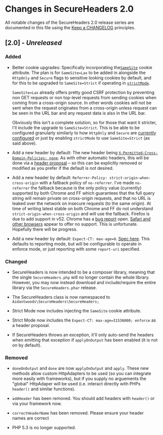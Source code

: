 # Changes in SecureHeaders 2.0

All notable changes of the SecureHeaders 2.0 release series are documented in
this file using the [Keep a CHANGELOG](http://keepachangelog.com/) principles.

## [2.0] - *Unreleased*

### Added
* Better cookie upgrades:
  Specifically incorporating the[`SameSite`](https://tools.ietf.org/html/draft-west-first-party-cookies-07#section-4.1)
  cookie attribute. The plan is for `SameSite=Lax` to be added in alongside the
  `HttpOnly` and `Secure` flags to sensitive looking cookies by default, and for
  this to be upgraded to `SameSite=Strict` if operating in
  [`strictMode`](https://github.com/aidantwoods/SecureHeaders/wiki/strictMode).

  `SameSite=Lax` already offers pretty good CSRF protection by preventing non
  GET requests or non top-level requests from sending cookies when coming from
  a cross-origin source. In other words cookies will not be sent when the
  request originates from a cross-origin unless request can be seen in the URL
  bar and any request data is also in the URL bar.

  Obviously this isn't a complete solution, so for those that want it stricter,
  I'll include the upgrade to `SameSite=Strict`. This is be able to be
  configured granularly similarly to how
  `HttpOnly` and `Secure` are [currently configured](https://github.com/aidantwoods/SecureHeaders/wiki/auto#auto_cookie_secure)
  or just by enabling `strictMode` to use `SameSite=Strict` (as said above).

* Add a new header by default:
  The new header being [`X-Permitted-Cross-Domain-Policies: none`](https://www.owasp.org/index.php/OWASP_Secure_Headers_Project#X-Permitted-Cross-Domain-Policies).
  As with other automatic headers, this will be done via a
  [header proposal](https://github.com/aidantwoods/SecureHeaders/wiki/header-proposals)
  – so this can be explicitly removed or modified as you prefer if the default
  is not desired.

* Add a new header by default:
  `Referrer-Policy: strict-origin-when-cross-origin` with a fallback policy of
  `no-referrer`.
  I've made `no-referrer` the fallback because is the only policy value
  (currently) supported by both Chrome and FF which guarantees that the full
  query string will remain private on cross-origin requests, and that no URL is
  leaked over the network on insecure requests (to the same origin).
  At time of writing latest stable on both Chrome and FF do not understand
  `strict-origin-when-cross-origin` and will use the fallback. Firefox is due to
  add support in v52. Chrome has a
  [bug report](https://bugs.chromium.org/p/chromium/issues/detail?id=627968)
  open.
  [Safari and other browsers](https://developer.mozilla.org/en-US/docs/Web/HTTP/Headers/Referrer-Policy#Browser_compatibility)
  appear to offer no support. This is unfortunate. Hopefully there will be
  progress.

* Add a new header by default: `Expect-CT: max-age=0`.
  [Spec here](https://datatracker.ietf.org/doc/draft-stark-expect-ct/).
  This defaults to reporting mode, but will be configurable to operate in
  enforce mode, or just reporting with some `report-uri` specified.

### Changed
* SecureHeaders is now intended to be a composer library, meaning that the
  single `SecureHeaders.php` will no longer contain the whole library. However,
  you may now instead download and include/require the entire library via
  the `SecureHeaders.phar` release.

* The SecureHeaders class is now namespaced to
  `Aidantwoods\SecureHeaders\SecureHeaders;`

* Strict Mode now includes injecting the `SameSite` cookie attribute.

* Strict Mode now includes the `Expect-CT: max-age=31536000; enforce`
  as a header proposal.

* If SecureHeaders throws an exception, it'll only auto-send the headers when
  emitting that exception if `applyOnOutput` has been enabled (it is not on
  by default).

### Removed
* `doneOnOutput` and `done` are now `applyOnOutput` and `apply`. These new
  methods allow custom HttpAdapters to be used (so you can integrate more
  easily with frameworks), but if you supply no arguements the "global"
  HttpAdaper will be used (i.e. interact directly with PHPs `header()` and
  similar functions).

* `addHeader` has been removed. You should add headers with `header()` or via
  your framework now.

* `correctHeaderName` has been removed. Please ensure your header names are
  correct

* PHP 5.3 is no longer supported.
